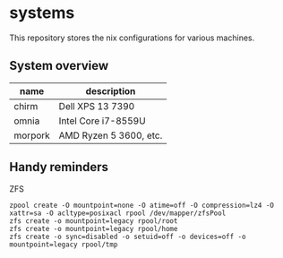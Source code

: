 # systems

This repository stores the nix configurations for various machines.

## System overview

| name | description |
| ---- | ----------- |
| chirm | Dell XPS 13 7390 |
| omnia | Intel Core i7-8559U |
| morpork | AMD Ryzen 5 3600, etc. |

## Handy reminders

ZFS

```
zpool create -O mountpoint=none -O atime=off -O compression=lz4 -O xattr=sa -O acltype=posixacl rpool /dev/mapper/zfsPool
zfs create -o mountpoint=legacy rpool/root
zfs create -o mountpoint=legacy rpool/home
zfs create -o sync=disabled -o setuid=off -o devices=off -o mountpoint=legacy rpool/tmp
```
